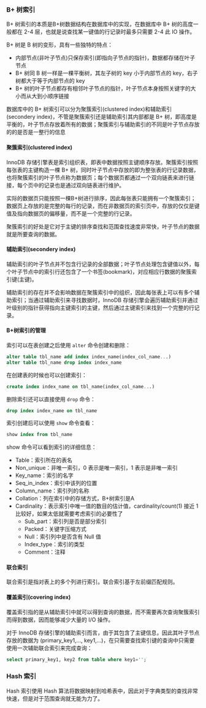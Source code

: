 ### B+ 树索引
B+ 树索引的本质是B+树数据结构在数据库中的实现，在数据库中 B+ 树的高度一般都在 2-4 层，也就是说查找某一键值的行记录时最多只需要 2-4 此 IO 操作。

B+ 树是 B 树的变形，具有一些独特的特点：
- 内部节点(非叶子节点)只保存索引(即指向子节点的指针)，数据都存储在叶子节点
- B+ 树同 B 树一样是一棵平衡树，其左子树的 key 小于内部节点的 key，右子树都大于等于内部节点的 key
- B+ 树的叶子节点都存有相邻叶子节点的指针，叶子节点本身按照关键字的大小而从大到小顺序链接 

数据库中的 B+ 树索引可以分为聚簇索引(clustered index)和辅助索引(secondery index)，不管是聚簇索引还是辅助索引其内部都是 B+ 树，即高度是平衡的，叶子节点存放着所有的数据；聚簇索引与辅助索引的不同是叶子节点存放的的是否是一整行的信息
#### 聚簇索引(clustered index)  
InnoDB 存储引擎表是索引组织表，即表中数据按照主键顺序存放。聚簇索引按照每张表的主键构造一棵 B+ 树，同时叶子节点中存放的即为整张表的行记录数据，也将聚簇索引的叶子节点称为数据页；每个数据页都通过一个双向链表来进行链接，每个页中的记录也是通过双向链表进行维护。

实际的数据页只能按照一棵B+树进行排序，因此每张表只能拥有一个聚簇索引；数据页上存放的是完整的每行的记录，而在非数据页的索引页中，存放的仅仅是键值及指向数据页的偏移量，而不是一个完整的行记录。

聚簇索引的好处是它对于主键的排序查找和范围查找速度非常快，叶子节点的数据就是所要查询的数据。
#### 辅助索引(secondery index)  
辅助索引的叶子节点并不包含行记录的全部数据；叶子节点处理包含键值以外，每个叶子节点中的索引行还包含了一个书签(bookmark)，对应相应行数据的聚簇索引键(主键)。

辅助索引的存在并不会影响数据在聚簇索引中的组织，因此每张表上可以有多个辅助索引；当通过辅助索引来寻找数据时，InnoDB 存储引擎会遍历辅助索引并通过叶级别的指针获得指向主键索引的主键，然后通过主键索引来找到一个完整的行记录。
#### B+树索引的管理
索引可以在表创建之后使用 ```alter``` 命令创建和删除： 
```sql
alter table tbl_name add index index_name(index_col_name...)  
alter table tbl_name drop index index_name
```
在创建表的时候也可以创建索引：
```sql
create index index_name on tbl_name(index_col_name...)  
```
删除索引还可以直接使用 ```drop``` 命令：
```sql
drop index index_name on tbl_name
```
索引创建后可以使用 ```show``` 命令查看：  
```sql
show index from tbl_name
```
show 命令可以看到索引的详细信息：
- Table：索引所在的表名
- Non_unique：非唯一索引，0 表示是唯一索引，1 表示是非唯一索引
- Key_name：索引的名字
- Seq_in_index：索引中该列的位置
- Column_name：索引列的名称
- Collation：列在索引中的存储方式，B+树索引是A
- Cardinality：表示索引中唯一值的数目的估计值，cardinality/count(1) 接近 1 比较好，如果太低就需要考虑索引的必要性了  
  - Sub_part：索引列是否是部分索引  
  - Packed：关键字压缩方式  
  - Null：索引列中是否含有 Null 值  
  - Index_type：索引的类型  
  - Comment：注释  
#### 联合索引  
联合索引是指对表上的多个列进行索引。联合索引基于左前缀匹配规则。
#### 覆盖索引(covering index)  
覆盖索引指的是从辅助索引中就可以得到查询的数据，而不需要再次查询聚簇索引而得到数据，因而能够减少大量的 I/O 操作。

对于 InnoDB 存储引擎的辅助索引而言，由于其包含了主键信息，因此其叶子节点存放的数据为 (primary_key1,..., key1,...)，在只需要查找索引键的查询中只需要使用一次辅助联合索引来完成查询：
```sql
select primary_key1, key2 from table where key1='';
```

### Hash 索引
Hash 索引使用 Hash 算法将数据映射到哈希表中，因此对于字典类型的查找非常快速，但是对于范围查询就无能为力了。

